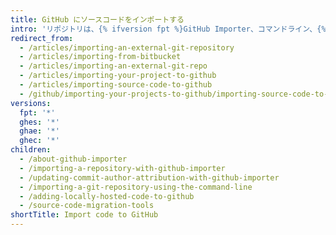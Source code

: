 ```yaml
---
title: GitHub にソースコードをインポートする
intro: 'リポジトリは、{% ifversion fpt %}GitHub Importer、コマンドライン、{% else %}コマンドライン{% endif %}、または外部移行ツールを使用して GitHub にインポートできます。'
redirect_from:
  - /articles/importing-an-external-git-repository
  - /articles/importing-from-bitbucket
  - /articles/importing-an-external-git-repo
  - /articles/importing-your-project-to-github
  - /articles/importing-source-code-to-github
  - /github/importing-your-projects-to-github/importing-source-code-to-github
versions:
  fpt: '*'
  ghes: '*'
  ghae: '*'
  ghec: '*'
children:
  - /about-github-importer
  - /importing-a-repository-with-github-importer
  - /updating-commit-author-attribution-with-github-importer
  - /importing-a-git-repository-using-the-command-line
  - /adding-locally-hosted-code-to-github
  - /source-code-migration-tools
shortTitle: Import code to GitHub
---
```


